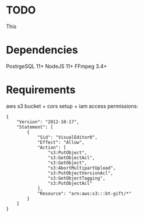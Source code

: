 # TODO

This

# Dependencies

PostrgeSQL 11+
NodeJS 11+
FFmpeg 3.4+


# Requirements

aws s3 bucket + cors setup + iam access permissions:

    {
        "Version": "2012-10-17",
        "Statement": [
            {
                "Sid": "VisualEditor0",
                "Effect": "Allow",
                "Action": [
                    "s3:PutObject",
                    "s3:GetObjectAcl",
                    "s3:GetObject",
                    "s3:AbortMultipartUpload",
                    "s3:PutObjectVersionAcl",
                    "s3:GetObjectTagging",
                    "s3:PutObjectAcl"
                ],
                "Resource": "arn:aws:s3:::bt-gift/*"
            }
        ]
    }
